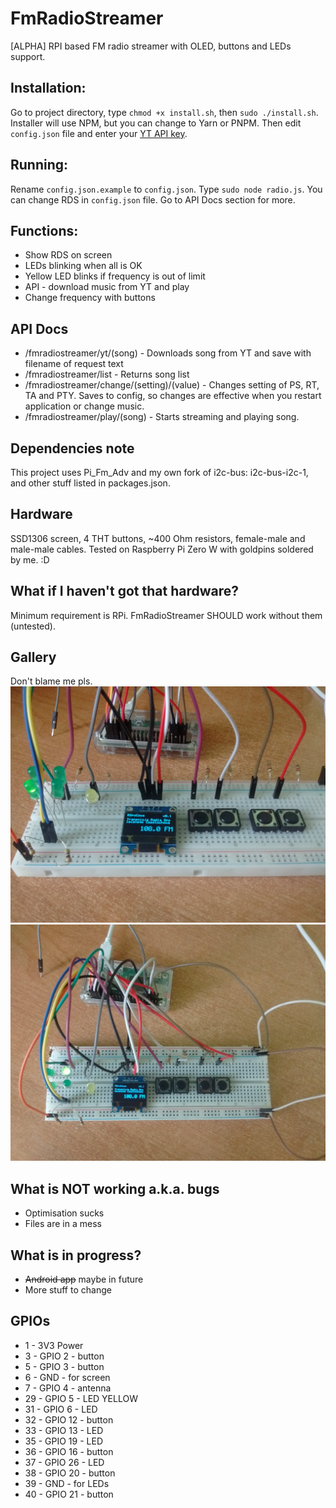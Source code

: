 # FmRadioStreamer
[ALPHA] RPI based FM radio streamer with OLED, buttons and LEDs support.

## Installation:
Go to project directory, type `chmod +x install.sh`, then `sudo ./install.sh`. Installer will use NPM, but you can change to Yarn or PNPM. Then edit `config.json` file and enter your [YT API key](https://developers.google.com/youtube/v3/getting-started).

## Running:
Rename `config.json.example` to `config.json`. Type `sudo node radio.js`. You can change RDS in `config.json` file. Go to API Docs section for more.

## Functions:
- Show RDS on screen
- LEDs blinking when all is OK
- Yellow LED blinks if frequency is out of limit
- API - download music from YT and play
- Change frequency with buttons

## API Docs
- /fmradiostreamer/yt/(song) - Downloads song from YT and save with filename of request text
- /fmradiostreamer/list - Returns song list
- /fmradiostreamer/change/(setting)/(value) - Changes setting of PS, RT, TA and PTY. Saves to config, so changes are effective when you restart application or change music.
- /fmradiostreamer/play/(song) - Starts streaming and playing song.

## Dependencies note
This project uses Pi_Fm_Adv and my own fork of i2c-bus: i2c-bus-i2c-1, and other stuff listed in packages.json.

## Hardware
SSD1306 screen, 4 THT buttons, ~400 Ohm resistors, female-male and male-male cables. Tested on Raspberry Pi Zero W with goldpins soldered by me. :D

## What if I haven't got that hardware?
Minimum requirement is RPi. FmRadioStreamer SHOULD work without them (untested).

## Gallery
Don't blame me pls.
![Image](docs/IMG_20190728_172941.jpg?raw=true "Image")
![Image](docs/IMG_20190728_172930.jpg?raw=true "Image")

## What is NOT working a.k.a. bugs
- Optimisation sucks
- Files are in a mess

## What is in progress?
- ~~Android app~~ maybe in future
- More stuff to change

## GPIOs
- 1 - 3V3 Power
- 3 - GPIO 2 - button
- 5 - GPIO 3 - button
- 6 - GND - for screen
- 7 - GPIO 4 -  antenna
- 29 - GPIO 5 - LED YELLOW
- 31 - GPIO 6 - LED
- 32 - GPIO 12 - button
- 33 - GPIO 13 - LED
- 35 - GPIO 19 - LED
- 36 - GPIO 16 - button
- 37 - GPIO 26 - LED
- 38 - GPIO 20 - button
- 39 - GND - for LEDs
- 40 - GPIO 21 - button

